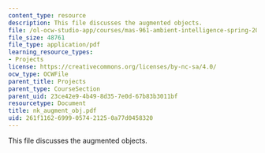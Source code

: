 ```yaml
---
content_type: resource
description: This file discusses the augmented objects.
file: /ol-ocw-studio-app/courses/mas-961-ambient-intelligence-spring-2005/261f11626999057421250a77d0458320_nk_augment_obj.pdf
file_size: 48761
file_type: application/pdf
learning_resource_types:
- Projects
license: https://creativecommons.org/licenses/by-nc-sa/4.0/
ocw_type: OCWFile
parent_title: Projects
parent_type: CourseSection
parent_uid: 23ce42e9-4b49-8d35-7e0d-67b83b3011bf
resourcetype: Document
title: nk_augment_obj.pdf
uid: 261f1162-6999-0574-2125-0a77d0458320
---
```

This file discusses the augmented objects.